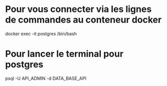  
 # Pour vous connecter via les lignes de commandes au conteneur docker
 docker exec -it postgres /bin/bash

 # Pour lancer le terminal pour postgres
  psql -U API_ADMIN -d DATA_BASE_API

